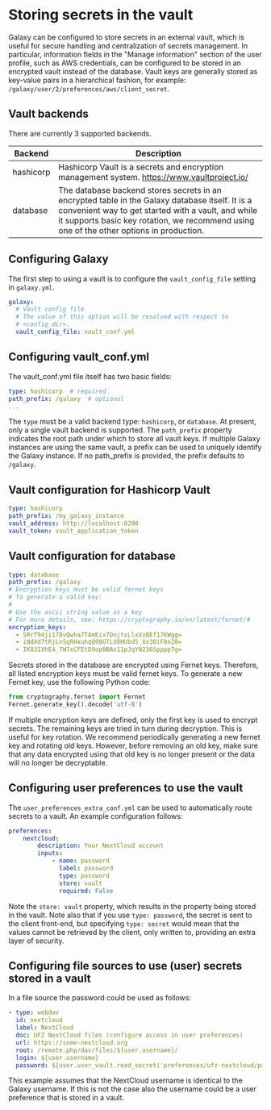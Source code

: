 # Storing secrets in the vault

Galaxy can be configured to store secrets in an external vault, which is useful for secure handling and centralization of secrets management.
In particular, information fields in the "Manage information" section of the user profile, such as AWS credentials, can be configured to be stored
in an encrypted vault instead of the database. Vault keys are generally stored as key-value pairs in a hierarchical fashion, for example:
`/galaxy/user/2/preferences/aws/client_secret`.

## Vault backends

There are currently 3 supported backends.

| Backend     | Description                                                                                                                                                                                                                                                                                                                                   |
|-------------|-----------------------------------------------------------------------------------------------------------------------------------------------------------------------------------------------------------------------------------------------------------------------------------------------------------------------------------------------|
| hashicorp   | Hashicorp Vault is a secrets and encryption management system. https://www.vaultproject.io/                                                                                                                                                                                                                                                   |
| database    | The database backend stores secrets in an encrypted table in the Galaxy database itself. It is a convenient way to get started with a vault, and while it supports basic key rotation, we recommend using one of the other options in production.                                                                                           |

## Configuring Galaxy

The first step to using a vault is to configure the `vault_config_file` setting in `galaxy.yml`. 

```yaml
galaxy:
  # Vault config file
  # The value of this option will be resolved with respect to
  # <config_dir>.
  vault_config_file: vault_conf.yml
```

## Configuring vault_conf.yml

The vault_conf.yml file itself has two basic fields:
```yaml
type: hashicorp  # required
path_prefix: /galaxy  # optional
...
```

The `type` must be a valid backend type: `hashicorp`, or `database`. At present, only a single vault backend
is supported. The `path_prefix` property indicates  the root path under which to store all vault keys. If multiple
Galaxy instances are using the same vault, a prefix can  be used to uniquely identify the Galaxy instance.
If no path_prefix is provided, the prefix defaults to `/galaxy`.

## Vault configuration for Hashicorp Vault

```yaml
type: hashicorp
path_prefix: /my_galaxy_instance
vault_address: http://localhost:8200
vault_token: vault_application_token
```

## Vault configuration for database

```yaml
type: database
path_prefix: /galaxy
# Encryption keys must be valid fernet keys
# To generate a valid key:
#
# Use the ascii string value as a key
# For more details, see: https://cryptography.io/en/latest/fernet/#
encryption_keys:
  - 5RrT94ji178vQwha7TAmEix7DojtsLlxVz8Ef17KWgg=
  - iNdXd7tRjLnSqRHxuhqQ98GTLU8HUbd5_Xx38iF8nZ0=
  - IK83IXhE4_7W7xCFEtD9op0BAs11pJqYN236Spppp7g=
```

Secrets stored in the database are encrypted using Fernet keys. Therefore, all listed encryption keys must be valid fernet keys. To generate a new
Fernet key, use the following Python code:

```python
from cryptography.fernet import Fernet
Fernet.generate_key().decode('utf-8')
```

If multiple encryption keys are defined, only the first key is used to encrypt secrets. The remaining keys are tried in turn during decryption. This is useful for key rotation.
We recommend periodically generating a new fernet key and rotating old keys. However, before removing an old key, make sure that any data encrypted using that old key is no longer
present or the data will no longer be decryptable.

## Configuring user preferences to use the vault

The `user_preferences_extra_conf.yml` can be used to automatically route secrets to a vault. An example configuration follows:

```yaml
preferences:
    nextcloud:
        description: Your NextCloud account
        inputs:
            - name: password
              label: password
              type: password
              store: vault
              required: False
```

Note the `store: vault` property, which results in the property being stored in the vault. Note also that if you use `type: password`, the secret is sent to the client front-end,
but specifying `type: secret` would mean that the values cannot be retrieved by the client, only written to, providing an extra layer of security.

## Configuring file sources to use (user) secrets stored in a vault

In a file source the password could be used as follows:

```yaml
- type: webdav
  id: nextcloud
  label: NextCloud
  doc: UFZ NextCloud files (configure access in user preferences)
  url: https://some-nextcloud.org
  root: /remote.php/dav/files/${user.username}/
  login: ${user.username}
  password: ${user.user_vault.read_secret('preferences/ufz-nextcloud/password')}
```

This example assumes that the NextCloud username is identical to the Galaxy username. If this is not the case also the username could be a user preference that is stored in a vault.